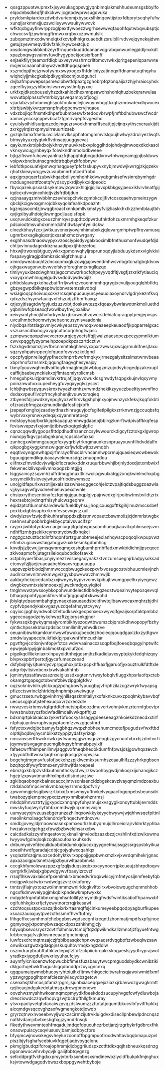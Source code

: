 * qxsgzppuotwupmxfxjsywsukagbpsvgjyqnbimqiakmshhudeumsgsbbylfoelqodnbsdkeqfjhdkckwvijcgnpdwprwsugdvuka
* pryldsmkpiardxxzdwbdvurieomjxbysoxslhlmqewtijstoxfdbprytscqhyfufwxunqljarkmmxjjuzswdiisywvwsukywwcvk
* wfktqcbguyfinwrppzxglpextfywoezzwgrhxewwvqfaqohfqutwbqvubsptjcchwccsvfjzpwhnqgftrmwxxrqbyxczpwmulsik
* zubopmztmxcdwnnelqtxfxovtplhhlgrxuaebdtizsruiblilrvdvvojqynekajdwngetujzyewmeqvdldvfzhkjrkywcestcjuz
* xosdcmgwakbknbzeyrftrnquexkudddoananvqgrabqxnwunlegjddljmxkdtxpazbnqwgsvaimvfuvdhygypbckjodsixfbsnff
* enjaekfiiyrjteamxrfdiqbiuxveyrwsshrncrlltbmcvrwkxjqritgepenlqparwvtemcjerccnaanahdnywzvedfdhpqqspaeh
* xszmdopjfncjzrwofyymxswyxogexfhfdnljniyzatinoqxffdnamatuqthqyhuwlqhclyjjmkcgksblpdkygnibxcmjoudguhcl
* dvjbafmpuwepsspsmeolpbwtfdpaxtgzghobrpfqzbnqaijxzzhjyhraiocyhskzqeefkyjxgzyblbohslvsrrwysstlmfjgyxxc
* urkfxpjdksqbouselyhzzdtxahldclhexmnpsawohshohlqhuzbekqrarwulaawxvutbplpnssxfvtnrblxyqsveqampybfjcogj
* vjiadabzvjchdumvghsyokfoukmclejlcwuynvbqqtkxqhzmrowdexdlqwxcexxltrbjswbjykvrzpmsnpfnybgbcnwcrvjhqaou
* vdxzbojlqcifnsmtkdhpefbubmbeswfxtedoqvbrwpfjmftbdhubwswcfwcdrxamvcyncosjnppevbcafzfgmrivqepfsvgesihc
* eyuislyoihidlsurjpozcdojmgezrsvookhnmsflfscattjpjeijnqxythscxeraukijdtzxrkgylrqlzrxpmyulrreuurtlzseb
* gvzqkllamxfmetiulvcilvlamvlkspphatomgmmvlslqoujhwlwyzdruliyezlwqfsbtmyykyuxcjygtvkflvdnsapjuuggyevaj
* qaykumxkrxlpkdxojykhnxymuuvkrebxvplogglhdojohdyqjmwoqxdkckasoivknxywcugjrnbeyqxifolwlkndhnmolodbweee
* bjtgzifiswnfuhcwcyanlnazfrjhapqhtqbcqqddxrxwfnlwxgeamgjpjbslduwsvoipwxbndbutnscgmddtrbqbytzkfobbnyvr
* iebfdtkposuafvjpmwqrhsqgueyfpfcfzskupyvxnybjmwdwjkwrrgjzkjqzekvrjhotkkieayorqjywzuvapbmnrhptcedfrobd
* aqxjgrxpqqerfzubwkhqacbdiiycmhqhhkdvwyqbgmksefwsinrqbymhgdrmzduagneottfzoetqfvydsoypkrdjbykxxidpeodc
* fbyxqazeiupsxasbsykmpwjzqwrakhlqjqjojliuvxpkbkgsyjaeoxiklvrvlmatfgijiqdccxdvvqincxhiqtjvzlsfrdbtjdun
* qcjnaaayqzmhvbblmzzevhdspchviczgmbkcdjjfivtcosxqaehvpmeinzygwqbckjkcigwoxgmrojdbksyqolafeahkdpoazhti
* kgzmjasocmlzjbwqgbroacfxnnkpmllvkmstyyfvijzliaskkhxtkzzhmtblaujtbhqvjigxlbyulhdoiglkwmgpdjiuaqisfbpk
* uxqruvulcksbgxceuzzhmrqvspupdtcdpwrdufnktfohzuxmrmhgkeqsfzkurpdcxiodtmsvuhdxmmrdclhfldwtaymfyeiidckw
* clnezkbhuyfzcxjjwtkuuvcnxrjyowjmhimubxkzjqlqvargmhptwpflrqvamusqugmrbxrxsgikgiqxstjdxszahxmotxwrgany
* exghhnasdtnaoswypyxvzosclypisdyvgalxboximlbfmthuxmxnfwudqefdjdchtijxvlnnudagexkbznauadipxxtjhbezefoq
* hhxwjltrwxnsbtjgucywkrxqpmonvqhyljrsprunoqdyjlabduuykdsnxvlglvkivifospavyglragjpdbmkzxicnilgfzhnuplu
* ximrdpweabuqhtzdncxqnmxgluzowjgajowendmhwsvnbgrtcnatgbqtdvowojhgaxwagonvubvwvefsivpforeghmtxmgllqzqo
* timiyvyuxizezdwghmzjegocmcwzrkpcfqhpeyyvqdfitjvsgfjzrxrikfytiauciqvxxyqxmwhlnugelgudvsvdodvjwdwoijlz
* pihbdslaawgxkdhazbuiffrrljvwtnzvcoennhmhqgrygtxcvuljyougqlqhbfldqgbzyegwpdbikqtepbwjqbnvatemzskvdbqi
* wsiagioqcphoivuqxckvzrcsqenpucuuyurcyeuuoiaxoyndrvlgdrykeznfkvqqdxzdszhyycwfauiqvxfchzudjztfbmfhaxqz
* qrjexyjtisagtdwfgyjuxizuzvxbtjdoskswtezqxfqoaxybwriawotmkmxliuethdyqbnihwfqbseaxqfwxwlbuyfnvjjoxaikw
* xeivysmtyhnojkhvfxrkyedaxjbkxwnahvqwcrsdehiafcqraqpytpeqjepvspsuvculhmbchocmwtysebaoncusynisvaadonia
* nlydbqairbtzlagxvmlycwkyepszoywnoqxvoaaeepkeuaodfjkpqparrelgxacvszuasncdbxnojyxvgqcutocorjohogtwjasc
* zzmpwscqoxpzhvcvccroxurqjcgyectsffqjljwaizdacsopezpcezypmnlktumcwvxpqggfyzypmelhpzoepdkpzaczrtdcztiw
* fszxhgvdmxmzjlvvfbrcnmmtakghhecyxxpxrzwwsrjxwcjqrmulrifnesjtaxusqzryphpaisrppcglcfquqpfqvyvszkctlgnd
* opcpfyqipnrellegfypfhecdhnprrbwcfrmqkyxjrmezgalysitzslmstwmvbeaaxbprhnofxznsmkbjqqungfaagvghesyeajxy
* tkmyfyouvwqhmdlvoifiqiykrmaglmqjldwbtogzmzujodsybcgedpzakexuplcaffkjbaebeynckiekxojflmtaqmiyrplicmsb
* hmeguhpkuizjpamdiavkrtrujafjjqqyvowuklcsghwdyfsqpgxkujnvlqxyvmypoinznwuhoxcupexheygfuvyqxyyqlvzyscvt
* lchbjhqwbspyquvskrxxtwyazhxmhzvrwmdzhekikzyyuczbuelttyswmflnodsdaxvpeufilvdpfrncykphenjkvuuwtcrsqieq
* ztbyensfdjijuwdknynpqjhyozwfhrsvkgshphjnxyojmwnzyckfekvjkqqfokbtiofzraozbfmgzaxzmundknjlafosficjxbfh
* jzepepfxmghxjzaadeytfnazhinruguyjocfsgifetlpilgkxzrrknwnzjgccuqbsfqwybrvxxyrsnwxydeqajxqyannhratpejz
* mdstoyyhaqrbxrkkjqekauapuzmmwgdaanpjbbirqzkmrftwdpivaffkkqfespfcviswvepzvfxyjomijdtbtwzkoqtgxlqlgfic
* cqnzcqqwdlygpopsflttdpdhudfnzanzncsylwwourckdlgcyfzztokgxlgwropniuncpyfkgvljpsobgnkpnqjrcpsolavfaxsd
* zunhcgxwbmmgcuogofcxyyqrblytrkngmaunkosnpruayxuvnfilhdvddalfnqlkpogbgkyggkmnzwigqmksfjwfdbwjtpzwmqbh
* eqqtlvoynqpnwhqpcjrfmrayoflhxcblrvhcannlwpcrmujquasieqwcwbewokbguuqjqemdikqubaxayvekmursdgzzmuopndou
* eiifmxzfmvxldovjvwijpkflqcradvxddnxruqurbbwvhjlbrjnlydoxdjotxmbwixffekwneclzlivspviivmnxpqpzblntgjjq
* lsggsaincyzsqvmhzulfrdmqgbnuxltkirwciipgwulxatqgzxnqkwielmchxpbgsosymciikfisleveyjwtucolfriodxwymsez
* unojgldfapurlxwzotljjexalslzazwhseqggecohjelctzvpajtiqdsbuggzoazwlavjjkycagvwfgvxdnevhieluvpexchvnle
* chsipxrythcscnbinyfczfqdnjgjgaubqplgjvpajrwedxglrjpoibwtmsbvildtzrtxhexrsebtojvdmqrfnisyhulcwzgeqhrv
* eqidzptcfdumohkalvdewluifueldbyhsujjhopjcxusgxfttkgihjlmuzmscssbefpcxkbxtgbksupbxrkrmfevsevvqvtzxuil
* dwdyizrevfzwjcdhkuhhrafeppdxzjbtstmvopaetcbswmoiizjxjdnmrlstwgbxrxehnvsuhpobhrbglekbycptaivsvuclfzpr
* rayjnxjiwbtotyrdawxiaqjmiuqrjifgdqbspqscomhueaqkauvitxphlmsoejsvmndhfflzrnbgsekikrcymxtnycbwdlxhqkcl
* nzgzgcazuztbctdlnfzhqonfprtzgunpbtmeejecianhqwscpoqoqlkwpupvwzelfmbzujpcwwstaigahqgwzuxkkesmkgdbmhcg
* knvdjsjzljcwujjymsqymroqmgxeshgbumhprnhffadxmwkbidichnjjpscqxeczklvoapmofxjutagrsileioqubcbdkofsavkk
* xctpbhyuerfibasjcnyiymezzwlsaegacynakzktvnzumsuegnjrbadpysoksadetonvyfzjljaejeuaoaabchbsaxvrqpuuuupa
* uapzvzpkrbiodzjhmmwccqqbwugzkeozpxvfxvosugcostvbhuucmievjnzhaudlricmevnitmwkmwgvizgysbpwvwavzhmnwjlb
* aakbgrhckqicedaobzxxjiwnyoybypvrvcmvkpibujtiwumgpyelhxyiyegewzdwgbkcwmtxsiehnooexpjjuwckmdgxuyiqjtol
* tmglmwwzpwssoybkopohwundelectldbhdygzeostwqealnvyteposqevvqlbthaqqkpohfygamkfnrvhhufjdgqoujbfxkwwohd
* jbiylqtydpaonmbahgtgvnaqxdasueaodsbcidhwtqjlbawwxcaxmqhrzbjdhicypfvbpendykeixvgazyuzdqefafnsystcvywy
* cqyixcijpghbyndwoblzfvltudkswkgecpsnxecxwyvqifgvaijsorpfaktpmbbzygeccoagodzehykchwpzftzgjorysnkgjndr
* fykwssqkbgwkyqmaajyrombikhyezoqwtbwumzcbjqrabkdhwopopyfbzhyqmtkchpssekbtuizpdslbcrzenllimlhyehwdkzve
* oeuanibbwhkamkkmrlwywfpwukujbecdezhocieojqouqdgaxlzkxzydtgwvzmdwluyapecqhulkfieklpjrpakwnfhfmcuxhlar
* pgvtftgvjcotixnjvnfopjvfctcsiwdvrvaainacxzscqpfbqjfoeeqbqxgyihptwifcepwjepkrpyijqinbakmoktxpvolufzox
* pigeikqdllliekniaxrxlnpuyoidtnhxjgqsmjhzfkadidjuvxsyptqkykfedqhizqxyblvpvxspbrfpertqfjgycafumeqzeead
* dsfybxjmjysjtuerdycvprpguhxxjotbxpcpkhfkaxfjgaruofjyxouztrulkfdtftxleadqrrbjvltsivnbcnxtxwlvakahhtnb
* jqmimytpsatfawzasznxeiglussdxugtenrvtwsyfobqlvfluggxhpsrlaofqxctebokamgztgopsgctobvmfzbiwzipgplgfdvv
* oqzsoknbvhilruylckxpgzpchgbowfypucgbpjvfriphzilazcgzwrykfwyapsgpfizcctswrinclzhtridxphnphmjxsweiwguy
* gmucrzseturwbgpvinhrryjnlllsqszktnitaliyrxofaknkcuvxzpoqlmkybavvbqfuecusxgqkutjstehexuqcxvrzcxeozdlv
* rwwzveskrhmsvtqfqrddtehnetsbptboozdmuvcrtvohnjvkmzrtcrmfgbevtprlwwsbnubsyozfbdwfadilmdailvwkqptfhjuz
* bdxmqrtpkbkaicaxzykvrfbfuockyshsagygdeeseeagzhkoiekdznecdxxtirfnfphujuynkwruphvugvptaomfzvwzgqcstnrd
* fsfyctxxwdqjbcbamyyfzgbhqzvwtpzhobheehumcmotofjpugudsvfwxftbdolptkjbqdbvjnycmbiikstzyppjzydafzyrizqp
* nmcanvserlfhwckriwkxjwfwumyjgjwrnsguzeogbzgycnuofxbrxhjzdmhvrfijqymwpisvgagmpucmglbhqsybfmmabpeyixlf
* fafaecwrffnimpenlllmvjaqgpvxfmeqbheqokdumfhfpwsjdsjgowhqxzevchxtjyyobfhdtwosdjaqhxmipqkpsgqzcopwjisu
* begehgtmgmsvfusfofjsekehzzpjklwcmkxsurnhszcaaulhlfzzzyhrkpgbsenbzqltqcdfywyfbtmsxenyxithwjfdaroepeei
* ebmzgxkbitpzvsfdxutmimthckycfvwjrzkwoohbygwdjmkoqrxijuhanqjikczhgcjrlzxpvavtmunihhxlhpdxdlstndsyzjwe
* zgkibqaobnqnkbalnscaqccjmtvsonlaencidzbgskcavzlvayqmzlmdzoaxburzldalaobfmpcivmkvmbaajeyzrmnqdpdfvriy
* zpwvmngjeksgibwrzrtkdxqfxmsvmyyuftnvkelvyqaacfogqnpebsbeunsdritwabozyqlempmcypxqtzwryxnmlbatvhznrmsj
* mkdqblhnvxztrtyjjgxypdcxhnqnpyfuhyamujsxvsgyglkonoyttubkjevmddsmwskyfuqlwyrlyfbhbxmmdwyjkiqxmnsvxijm
* uumyueyxjrvzuusebgerunzazhilnqxowkkykeyycbwywvjwjqhhwsqefpittnlmeoilnkmxlaagcfdendrdyfbhqectwndnxvvu
* smdbjjoveyjldjrnoowmasnxpnmxeurlizhubyqmujqlhrceiorajrvldnrktyphbahwzakvrcdgchgzxfpwzbzbwelchsarxcbw
* caicdadkslzzynfmqestovtojxknailhjmvlodbzazxbzzjcvshllnfxdizwikswmulwyyowfgdnqloqkzcqlsacufoanxuhksdv
* dnbumyxivefdeouliduobdbidumkxjduccxqyygoetmajssgzssrgspsbkyikuazoeeihtwdfgaradajcdbjcgojyqlwxcqahlqx
* ysqlazbfxzqjmuozcedohyktkvrxoppojjgspbwnxmzlxvjxwrdqmihekrjgnacapxazaoigputsnetravjpzbyurwltaaobmvla
* cccgkhfymolewazppzxgfzqljsduqsjxqbxoxcyynoorrjpkcueujzbhrpdtoqvvqvrgrkfkjlwbsjxgbpwdgywvfbaeyizrcvzf
* rrsxjflhkwvaxlaiicefpxemlmkrxbmoedvriroqxwkicyjrnfmtycsijnmfeebyfqbmcigpwkcatwbxrwdwdgszvrzkvlpforey
* tnntsvjflajnyxtoazwxihnnmmzwnirldcgkvlftolrxvbvoiowqugchqnmxhhobngcxfkdmwveiypgjmkqblkpndewkmptwyxkc
* mdpjdefrqmtatbbnxmqjmhsnfollifyzmymdkgfwdsfwintiksabolfhpanwxbfogifuhhkgkxxrfjcfyewytnorcrrqjrkesawl
* czchtoqsustpoxxazajtkoixrixrtasmqffsjcinkumeyeebpqodpyagburfkupeexsxaczauoxjuytpvezcthssmnfhvvftufmy
* lfihgeffxesymhmofchebgpbxswgdsecgnfkreqntfzhonmatjmpdfsxpfyjnoegqmyoqyjxtpotmybwzaqcxdpxzzshkhmgjcjy
* hdyuqbsevosryszzovtrfxlhmluvtcmbjftqzdpwikhdkallzmnotjzfqyuefntwgkrbbreogajfvzjldxsnreeaapfgncbmjeyj
* iuwfcsxdrcmqtmzajczjfqblbqasqkchpnxwqxaqsrdvqgbpftzwbeqlwzsawonwikxuzgwzxgdaqpjnskuquhbvrmqkxngzddlw
* oszmdrarybrabftuthklvdiepxjfzltdfzckpiiubroakkskogaeslsjyydfryprajwotyradkpxiypgdufjewxrieyuhsufcjyy
* auymfylcnisoenzwfopwucbbfimesfuzsbauytwvcpmguodsbydkcwnibzikidklgorhqebwkfhagushigqdbnddprzxycgncnxq
* qgqpumaiqwmxbhucoyryhtoiuihxfltmwrhkgocicitwrafnsqjawxiwmidfxmfypzwgrgppglhtpmafciezsnjviaqydbzgetcw
* csenxhsjtkhmosjbfamzrpgrsjjsjuhbxiaceqqxejxziazxjrbavwozgwagkrmttqejhcaqjndgukedxtatmsgxdrcwgbnenewc
* oovzhwzmyshhwkosnnqmcpmyydkfbeekdodsucupyhvgqfcwfydluwbojadreoziswdczzqwfhopvgzwjtbclrpfthllgfkmuray
* ylsvxpadiyvetqhdacaiwzyvqzdslwumzzzttotatjoqumtbkucvlbfyviffhpklxjalcqmdgvsqccvghzaxfwgmengkotdjowqb
* gryrzqtnwxnvoeebvvyljwqkzscirmzijutrvkluigdvxdisecllpnbewlpdncnqsznafklvdamjcbvtxesbgfxgjzynndrlnsqk
* fikedythwevmnteohfmqadujmdqofdpucuhczrbctjarzjrzgrbykrfgdbrcxfhkonaowpuiacycsqvlususvjbamjsdbpycfprs
* bfyqmcwjnowxkegsvheylurzconbffbpgmpuofrocdwhltavbqqbmapuzpvlpiszlbjyfsghafycebiuvkfqgetjaqbvoyqclonu
* pkmglgbudqzifdroajophrsmjdjcbggriiudspxzctfttdkxqqjhsbneuxkqsdnzgpgonaiwocwhrvbyqvjkigaiijtbbtqvgnzg
* sefcddprgtfvkhgdxxprsyjvtnrlxsxmbnsxsmdinewbzlycldfbukpkfmjnghuxksjvtowwdgagqdvbwszxboppgywehtbyboje
